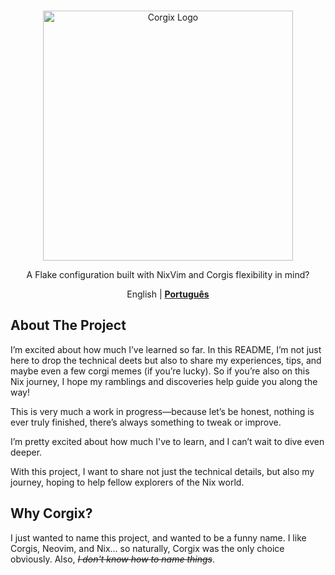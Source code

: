 <a name="readme-top"></a>

<!--
*** Markdown "reference style" for easier reading.
*** Reference links use brackets [ ] instead of parentheses ( ).
*** Check the bottom of this document to see the references
https://www.markdownguide.org/basic-syntax/#reference-style-links
-->

<!-- HEADER -->
<br />
<div align="center">
  <a href="/">
    <img src="https://res.cloudinary.com/djb3ju61n/image/upload/v1724771754/corgix_logo.jpg" alt="Corgix Logo" width="400">
  </a>

  <div align="center">
    <p>A Flake configuration built with NixVim and Corgis flexibility in mind?</p>
    <p>English | <strong><a href="https://github.com/glwbr/corgix/blob/main/docs/pt-br/README.md">Português</a></strong></p>
  </div>
</div>
<!-- END HEADER -->

<!-- ABOUT -->

## About The Project

I’m excited about how much I’ve learned so far. In this README, I’m not just here to drop the technical deets but also to share my experiences, tips, and maybe even a few corgi memes (if you’re lucky). So if you’re also on this Nix journey, I hope my ramblings and discoveries help guide you along the way!

This is very much a work in progress—because let’s be honest, nothing is ever truly finished, there’s always something to tweak or improve.

I’m pretty excited about how much I've to learn, and I can’t wait to dive even deeper.

With this project, I want to share not just the technical details, but also my journey, hoping to help fellow explorers of the Nix world.

## Why Corgix?

I just wanted to name this project, and wanted to be a funny name. I like Corgis, Neovim, and Nix... so naturally, Corgix was the only choice obviously. Also, _~~I don't know how to name things~~_.

<!-- END ABOUT -->

<!-- IMAGES -->

[base_logo]: https://res.cloudinary.com/djb3ju61n/image/upload/v1724771754/corgix_logo.jpg

<!-- END IMAGES -->

<!-- REFERENCE STYLE LINKS -->
<!-- END REFERENCE STYLE LINKS -->
